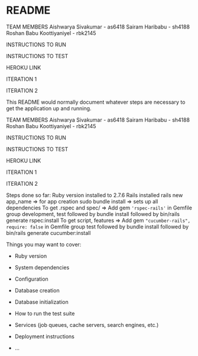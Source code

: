 # README

TEAM MEMBERS
Aishwarya Sivakumar - as6418
Sairam Haribabu - sh4188
Roshan Babu Koottiyaniyel - rbk2145

INSTRUCTIONS TO RUN

INSTRUCTIONS TO TEST

HEROKU LINK

ITERATION 1

ITERATION 2 


This README would normally document whatever steps are necessary to get the
application up and running.

TEAM MEMBERS 
Aishwarya Sivakumar - as6418 
Sairam Haribabu - sh4188 
Roshan Babu Koottiyaniyel - rbk2145

INSTRUCTIONS TO RUN

INSTRUCTIONS TO TEST

HEROKU LINK

ITERATION 1

ITERATION 2

Steps done so far:
Ruby version installed to 2.7.6
Rails installed
rails new app_name => for app creation
sudo bundle install => sets up all dependencies
To get .rspec and spec/ => Add gem `'rspec-rails'` in Gemfile group development, test followed by bundle install followed by bin/rails generate rspec:install
To get script, features => Add gem `"cucumber-rails", require: false` in Gemfile group test followed by bundle install followed by bin/rails generate cucumber:install

Things you may want to cover:

* Ruby version

* System dependencies

* Configuration

* Database creation

* Database initialization

* How to run the test suite

* Services (job queues, cache servers, search engines, etc.)

* Deployment instructions

* ...
